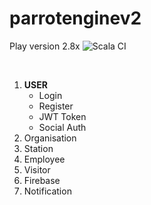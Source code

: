 # parrotenginev2
Play version 2.8x
![Scala CI](https://github.com/Moverr/parrotenginev2/workflows/Scala%20CI/badge.svg?branch=master)
<link rel="stylesheet" href="path/to/font-awesome/css/font-awesome.min.css">
<style type="text/css">
background:yellow;
</style>

<br/>
<ol>
<li><strong>USER</strong>
    <ul>
    <li>Login <i class="fa fa-spinner fa-spin fa-3x fa-fw"></i></li>
    <li>Register </li>
     <li>JWT Token </li>
     <li>Social Auth </li>
    </ul>

</li>
 
  <li>Organisation </li>
  <li>Station </li>
  <li>Employee </li>
  <li>Visitor </li>
  <li>Firebase </li>
  <li>Notification </li>
 
</ol>
